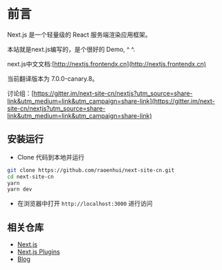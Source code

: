 # 前言
Next.js 是一个轻量级的 React 服务端渲染应用框架。

本站就是next.js编写的，是个很好的 Demo, ^ ^.

next.js中文文档:[http://nextjs.frontendx.cn](http://nextjs.frontendx.cn)

当前翻译版本为 7.0.0-canary.8。

讨论组：[https://gitter.im/next-site-cn/nextjs?utm_source=share-link&utm_medium=link&utm_campaign=share-link](https://gitter.im/next-site-cn/nextjs?utm_source=share-link&utm_medium=link&utm_campaign=share-link)

## 安装运行

* Clone 代码到本地并运行
```bash
git clone https://github.com/raoenhui/next-site-cn.git
cd next-site-cn
yarn
yarn dev
```
* 在浏览器中打开 `http://localhost:3000` 进行访问

## 相关仓库
- [Next.js](https://github.com/zeit/next.js)
- [Next.js Plugins](https://github.com/zeit/next-plugins)
- [Blog](https://raoenhui.github.io/nextjs/2018/08/31/Nextjs%E4%B8%AD%E6%96%87%E6%96%87%E6%A1%A3)
